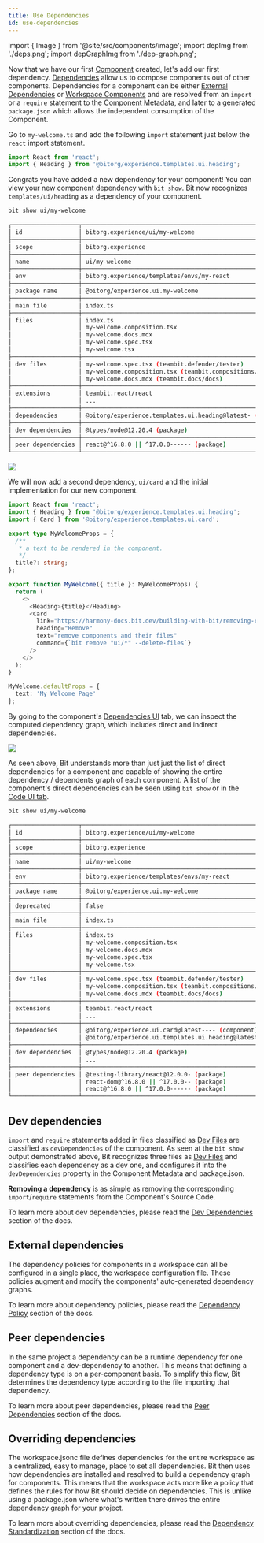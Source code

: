 ```yaml
---
title: Use Dependencies
id: use-dependencies
---
```


import { Image } from '@site/src/components/image';
import depImg from './deps.png';
import depGraphImg from './dep-graph.png';

Now that we have our first [Component](/components/overview) created, let's add our first dependency. [Dependencies](/dependencies) allow us to compose components out of other components. Dependencies for a component can be either [External Dependencies](/dependencies/external-dependencies) or [Workspace Components](/workspace/workspace-component) and are resolved from an `import` or a `require` statement to the [Component Metadata](/components/component-metadata), and later to a generated `package.json` which allows the independent consumption of the Component.

Go to `my-welcome.ts` and add the following `import` statement just below the `react` import statement.

```ts title="my-welcome.ts"
import React from 'react';
import { Heading } from '@bitorg/experience.templates.ui.heading';
```

Congrats you have added a new dependency for your component! You can view your new component dependency with `bit show`. Bit now recognizes `templates/ui/heading` as a dependency of your component.

```bash
bit show ui/my-welcome
```

```bash {27}
┌───────────────────┬────────────────────────────────────────────────────────────────┐
│ id                │ bitorg.experience/ui/my-welcome                                │
├───────────────────┼────────────────────────────────────────────────────────────────┤
│ scope             │ bitorg.experience                                              │
├───────────────────┼────────────────────────────────────────────────────────────────┤
│ name              │ ui/my-welcome                                                  │
├───────────────────┼────────────────────────────────────────────────────────────────┤
│ env               │ bitorg.experience/templates/envs/my-react                      │
├───────────────────┼────────────────────────────────────────────────────────────────┤
│ package name      │ @bitorg/experience.ui.my-welcome                               │
├───────────────────┼────────────────────────────────────────────────────────────────┤
│ main file         │ index.ts                                                       │
├───────────────────┼────────────────────────────────────────────────────────────────┤
│ files             │ index.ts                                                       │
│                   │ my-welcome.composition.tsx                                     │
│                   │ my-welcome.docs.mdx                                            │
│                   │ my-welcome.spec.tsx                                            │
│                   │ my-welcome.tsx                                                 │
├───────────────────┼────────────────────────────────────────────────────────────────┤
│ dev files         │ my-welcome.spec.tsx (teambit.defender/tester)                  │
│                   │ my-welcome.composition.tsx (teambit.compositions/compositions) │
│                   │ my-welcome.docs.mdx (teambit.docs/docs)                        │
├───────────────────┼────────────────────────────────────────────────────────────────┤
│ extensions        │ teambit.react/react                                            │
│                   │ ...                                                            │
├───────────────────┼────────────────────────────────────────────────────────────────┤
│ dependencies      │ @bitorg/experience.templates.ui.heading@latest- (component)    │
├───────────────────┼────────────────────────────────────────────────────────────────┤
│ dev dependencies  │ @types/node@12.20.4 (package)                                  │
├───────────────────┼────────────────────────────────────────────────────────────────┤
│ peer dependencies │ react@^16.8.0 || ^17.0.0------ (package)                       │
└───────────────────┴────────────────────────────────────────────────────────────────┘
```

<Image src={depImg} />

We will now add a second dependency, `ui/card` and the initial implementation for our new component.

```ts {3} title="my-welcome.ts"
import React from 'react';
import { Heading } from '@bitorg/experience.templates.ui.heading';
import { Card } from '@bitorg/experience.templates.ui.card';

export type MyWelcomeProps = {
  /**
   * a text to be rendered in the component.
   */
  title?: string;
};

export function MyWelcome({ title }: MyWelcomeProps) {
  return (
    <>
      <Heading>{title}</Heading>
      <Card
        link="https://harmony-docs.bit.dev/building-with-bit/removing-components"
        heading="Remove"
        text="remove components and their files"
        command={`bit remove "ui/*" --delete-files`}
      />
    </>
  );
}

MyWelcome.defaultProps = {
  text: 'My Welcome Page'
};
```

By going to the component's [Dependencies UI](/dependencies/ui) tab, we can inspect the computed dependency graph, which includes direct and indirect dependencies.

<Image src={depGraphImg} />

As seen above, Bit understands more than just just the list of direct dependencies for a component and capable of showing the entire dependency / dependents graph of each component. A list of the component's direct dependencies can be seen using `bit show` or in the [Code UI tab](/code/ui).

```bash
bit show ui/my-welcome
```

```bash {29,30}
┌───────────────────┬────────────────────────────────────────────────────────────────┐
│ id                │ bitorg.experience/ui/my-welcome                                │
├───────────────────┼────────────────────────────────────────────────────────────────┤
│ scope             │ bitorg.experience                                              │
├───────────────────┼────────────────────────────────────────────────────────────────┤
│ name              │ ui/my-welcome                                                  │
├───────────────────┼────────────────────────────────────────────────────────────────┤
│ env               │ bitorg.experience/templates/envs/my-react                      │
├───────────────────┼────────────────────────────────────────────────────────────────┤
│ package name      │ @bitorg/experience.ui.my-welcome                               │
├───────────────────┼────────────────────────────────────────────────────────────────┤
│ deprecated        │ false                                                          │
├───────────────────┼────────────────────────────────────────────────────────────────┤
│ main file         │ index.ts                                                       │
├───────────────────┼────────────────────────────────────────────────────────────────┤
│ files             │ index.ts                                                       │
│                   │ my-welcome.composition.tsx                                     │
│                   │ my-welcome.docs.mdx                                            │
│                   │ my-welcome.spec.tsx                                            │
│                   │ my-welcome.tsx                                                 │
├───────────────────┼────────────────────────────────────────────────────────────────┤
│ dev files         │ my-welcome.spec.tsx (teambit.defender/tester)                  │
│                   │ my-welcome.composition.tsx (teambit.compositions/compositions) │
│                   │ my-welcome.docs.mdx (teambit.docs/docs)                        │
├───────────────────┼────────────────────────────────────────────────────────────────┤
│ extensions        │ teambit.react/react                                            │
│                   │ ...                                                            │
├───────────────────┼────────────────────────────────────────────────────────────────┤
│ dependencies      │ @bitorg/experience.ui.card@latest---- (component)              │
│                   │ @bitorg/experience.ui.templates.ui.heading@latest- (component) │
├───────────────────┼────────────────────────────────────────────────────────────────┤
│ dev dependencies  │ @types/node@12.20.4 (package)                                  │
│                   │ ...                                                            │
├───────────────────┼────────────────────────────────────────────────────────────────┤
│ peer dependencies │ @testing-library/react@12.0.0- (package)                       │
│                   │ react-dom@^16.8.0 || ^17.0.0-- (package)                       │
│                   │ react@^16.8.0 || ^17.0.0------ (package)                       │
└───────────────────┴────────────────────────────────────────────────────────────────┘
```

## Dev dependencies

`import` and `require` statements added in files classified as [Dev Files](/components/dev-files) are classified as `devDependencies` of the component.
As seen at the `bit show` output demonstrated above, Bit recognizes three files as [Dev Files](/dev-files) and classifies each dependency as a dev one, and configures it into the `devDependencies` property in the Component Metadata and package.json.

**Removing a dependency** is as simple as removing the corresponding `import`/`require` statements from the Component's Source Code.


To learn more about dev dependencies, please read the [Dev Dependencies](/dependencies/overview#dev-dependencies) section of the docs.

## External dependencies

The dependency policies for components in a workspace can all be configured in a single place, the workspace configuration file. These policies augment and modify the components' auto-generated dependency graphs.

To learn more about dependency policies, please read the [Dependency Policy](/dependencies/overview#dependency-policies) section of the docs.

## Peer dependencies

In the same project a dependency can be a runtime dependency for one component and a dev-dependency to another. This means that defining a dependency type is on a per-component basis. To simplify this flow, Bit determines the dependency type according to the file importing that dependency.

To learn more about peer dependencies, please read the [Peer Dependencies](/dependencies/overview#peer-dependencies) section of the docs.

## Overriding dependencies

The workspace.jsonc file defines dependencies for the entire workspace as a centralized, easy to manage, place to set all dependencies. Bit then uses how dependencies are installed and resolved to build a dependency graph for components. This means that the workspace acts more like a policy that defines the rules for how Bit should decide on dependencies. This is unlike using a package.json where what's written there drives the entire dependency graph for your project.

To learn more about overriding dependencies, please read the [Dependency Standardization](/dependencies/overview#dependency-standardization-envs) section of the docs.
